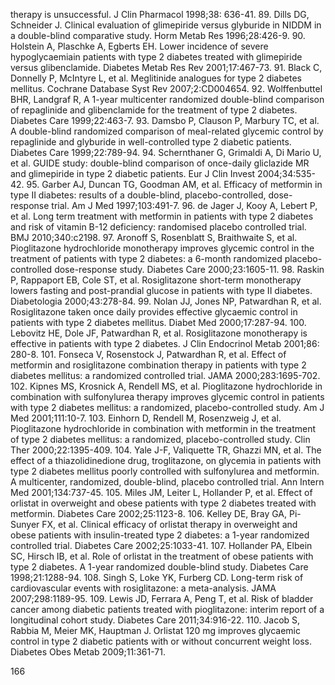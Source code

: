 therapy is unsuccessful. J Clin Pharmacol 1998;38: 636-41.
89. Dills DG, Schneider J. Clinical evaluation of glimepiride versus glyburide in NIDDM in a double-blind comparative study. Horm Metab Res 1996;28:426-9.
90. Holstein A, Plaschke A, Egberts EH. Lower incidence of severe hypoglycaemiain patients with type 2 diabetes treated with glimepiride versus glibenclamide. Diabetes Metab Res Rev 2001;17:467-73.
91. Black C, Donnelly P, McIntyre L, et al. Meglitinide analogues for type 2 diabetes mellitus. Cochrane Database Syst Rev 2007;2:CD004654.
92. Wolffenbuttel BHR, Landgraf R, A 1-year multicenter randomized double-blind comparison of repaglinide and glibenclamide for the treatment of type 2 diabetes. Diabetes Care 1999;22:463-7.
93. Damsbo P, Clauson P, Marbury TC, et al. A double-blind randomized comparison of meal-related glycemic control by repaglinide and glyburide in well-controlled type 2 diabetic patients. Diabetes Care 1999;22:789-94.
94. Schernthaner G, Grimaldi A, Di Mario U, et al. GUIDE study: double-blind comparison of once-daily gliclazide MR and glimepiride in type 2 diabetic patients. Eur J Clin Invest 2004;34:535-42.
95. Garber AJ, Duncan TG, Goodman AM, et al. Efficacy of metformin in type II diabetes: results of a double-blind, placebo-controlled, dose-response trial. Am J Med 1997;103:491-7.
96. de Jager J, Kooy A, Lebert P, et al. Long term treatment with metformin in patients with type 2 diabetes and risk of vitamin B-12 deficiency: randomised placebo controlled trial. BMJ 2010;340:c2198.
97. Aronoff S, Rosenblatt S, Braithwaite S, et al. Pioglitazone hydrochloride monotherapy improves glycemic control in the treatment of patients with type 2 diabetes: a 6-month randomized placebo-controlled dose-response study. Diabetes Care 2000;23:1605-11.
98. Raskin P, Rappaport EB, Cole ST, et al. Rosiglitazone short-term monotherapy lowers fasting and post-prandial glucose in patients with type II diabetes. Diabetologia 2000;43:278-84.
99. Nolan JJ, Jones NP, Patwardhan R, et al. Rosiglitazone taken once daily provides effective glycaemic control in patients with type 2 diabetes mellitus. Diabet Med 2000;17:287-94.
100. Lebovitz HE, Dole JF, Patwardhan R, et al. Rosiglitazone monotherapy is effective in patients with type 2 diabetes. J Clin Endocrinol Metab 2001;86: 280-8.
101. Fonseca V, Rosenstock J, Patwardhan R, et al. Effect of metformin and rosiglitazone combination therapy in patients with type 2 diabetes mellitus: a randomized controlled trial. JAMA 2000;283:1695-702.
102. Kipnes MS, Krosnick A, Rendell MS, et al. Pioglitazone hydrochloride in combination with sulfonylurea therapy improves glycemic control in patients with type 2 diabetes mellitus: a randomized, placebo-controlled study. Am J Med 2001;111:10-7.
103. Einhorn D, Rendell M, Rosenzweig J, et al. Pioglitazone hydrochloride in combination with metformin in the treatment of type 2 diabetes mellitus: a randomized, placebo-controlled study. Clin Ther 2000;22:1395-409.
104. Yale J-F, Valiquette TR, Ghazzi MN, et al. The effect of a thiazolidinedione drug, troglitazone, on glycemia in patients with type 2 diabetes mellitus poorly controlled with sulfonylurea and metformin. A multicenter, randomized, double-blind, placebo controlled trial. Ann Intern Med 2001;134:737-45.
105. Miles JM, Leiter L, Hollander P, et al. Effect of orlistat in overweight and obese patients with type 2 diabetes treated with metformin. Diabetes Care 2002;25:1123-8.
106. Kelley DE, Bray GA, Pi-Sunyer FX, et al. Clinical efficacy of orlistat therapy in overweight and obese patients with insulin-treated type 2 diabetes: a 1-year randomized controlled trial. Diabetes Care 2002;25:1033-41.
107. Hollander PA, Elbein SC, Hirsch IB, et al. Role of orlistat in the treatment of obese patients with type 2 diabetes. A 1-year randomized double-blind study. Diabetes Care 1998;21:1288-94.
108. Singh S, Loke YK, Furberg CD. Long-term risk of cardiovascular events with rosiglitazone: a meta-analysis. JAMA 2007;298:1189-95.
109. Lewis JD, Ferrara A, Peng T, et al. Risk of bladder cancer among diabetic patients treated with pioglitazone: interim report of a longitudinal cohort study. Diabetes Care 2011;34:916-22.
110. Jacob S, Rabbia M, Meier MK, Hauptman J. Orlistat 120 mg improves glycaemic control in type 2 diabetic patients with or without concurrent weight loss. Diabetes Obes Metab 2009;11:361-71.

<PAGE>166